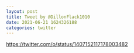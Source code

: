 ```yaml
--- 
layout: post 
title: Tweet by @DillonFlack1010 
date: 2021-06-21 1624326188 
categories: twitter 
--- 
```

https://twitter.com/o/status/1407152117178003482